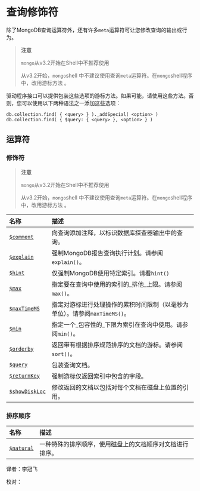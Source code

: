 # 查询修饰符

除了MongoDB查询运算符外，还有许多`meta`运算符可让您修改查询的输出或行为。

> **注意**
>
> `mongo`从v3.2开始在Shell中不推荐使用
>
> 从v3.2开始，`mongo`shell 中不建议使用查询`meta`运算符。在`mongo`shell程序中，改用游标方法 。

驱动程序接口可以提供包装这些选项的游标方法。如果可能，请使用这些方法。否则，您可以使用以下两种语法之一添加这些选项：

```text
db.collection.find( { <query> } )._addSpecial( <option> )
db.collection.find( { $query: { <query> }, <option> } )
```

## 运算符

### 修饰符

> **注意**
>
> `mongo`从v3.2开始在Shell中不推荐使用
>
> 从v3.2开始，`mongo`shell 中不建议使用查询`meta`运算符。在`mongo`shell程序中，改用游标方法 。

| 名称 | 描述 |
| :--- | :--- |
| [`$comment`](query-modifiers.md) | 向查询添加注释，以标识数据库探查器输出中的查询。 |
| [`$explain`](query-modifiers.md) | 强制MongoDB报告查询执行计划。请参阅`explain()`。 |
| [`$hint`](query-modifiers.md) | 仅强制MongoDB使用特定索引。请看`hint()` |
| [`$max`](query-modifiers.md) | 指定要在查询中使用的索引的_排他_上限。请参阅`max()`。 |
| [`$maxTimeMS`](query-modifiers.md) | 指定对游标进行处理操作的累积时间限制（以毫秒为单位）。请参阅`maxTimeMS()`。 |
| [`$min`](query-modifiers.md) | 指定一个_包容性的_下限为索引在查询中使用。请参阅`min()`。 |
| [`$orderby`](query-modifiers.md) | 返回带有根据排序规范排序的文档的游标。请参阅`sort()`。 |
| [`$query`](query-modifiers.md) | 包装查询文档。 |
| [`$returnKey`](query-modifiers.md) | 强制游标仅返回索引中包含的字段。 |
| [`$showDiskLoc`](query-modifiers.md) | 修改返回的文档以包括对每个文档在磁盘上位置的引用。 |

### 排序顺序

| 名称 | 描述 |
| :--- | :--- |
| [`$natural`](query-modifiers.md) | 一种特殊的排序顺序，使用磁盘上的文档顺序对文档进行排序。 |

译者：李冠飞

校对：


